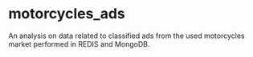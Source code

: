 # motorcycles_ads
An analysis on data related to classified ads from the used motorcycles market performed in REDIS and MongoDB.
